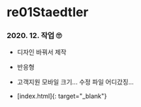# re01Staedtler

### 2020. 12. 작업 🙄

* 디자인 바꿔서 제작
* 반응형
* 고객지원 모바일 크기... 수정 파일 어디갔징...

* [index.html]<a href="https://ooonga.github.io/re01Staedtler/index.html"></a>{: target="_blank"}
